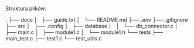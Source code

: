 Struktura plików:

.
├── docs
│   ├── guide.txt
│   └── README.md
├── .env
├── .gitignore
├── src
│   ├── .config
│   ├── database
│   │   └── db_connector.c
│   ├── main.c
│   ├── module1.c
│   └── module1.h
└── tests
    ├── main_test.c
    ├── test1.c
    └── test_utils.c

